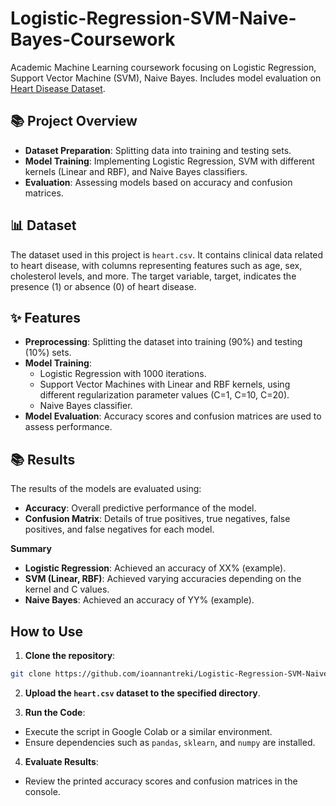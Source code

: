 # Logistic-Regression-SVM-Naive-Bayes-Coursework
Academic Machine Learning coursework focusing on Logistic Regression, Support Vector Machine (SVM), Naive Bayes. Includes model evaluation on [Heart Disease Dataset](https://archive.ics.uci.edu/dataset/45/heart+disease).

## 📚 Project Overview
- **Dataset Preparation**: Splitting data into training and testing sets.
- **Model Training**: Implementing Logistic Regression, SVM with different kernels (Linear and RBF), and Naive Bayes classifiers.
- **Evaluation**: Assessing models based on accuracy and confusion matrices.

## 📊 Dataset
The dataset used in this project is `heart.csv`. It contains clinical data related to heart disease, with columns representing features such as age, sex, cholesterol levels, and more. The target variable, target, indicates the presence (1) or absence (0) of heart disease.

## ✨ Features
- **Preprocessing**: Splitting the dataset into training (90%) and testing (10%) sets.
- **Model Training**:
  - Logistic Regression with 1000 iterations.
  - Support Vector Machines with Linear and RBF kernels, using different regularization parameter values (C=1, C=10, C=20).
  - Naive Bayes classifier.
- **Model Evaluation**: Accuracy scores and confusion matrices are used to assess performance.

## 📚 Results
The results of the models are evaluated using:
- **Accuracy**: Overall predictive performance of the model.
- **Confusion Matrix**: Details of true positives, true negatives, false positives, and false negatives for each model.

**Summary**
- **Logistic Regression**: Achieved an accuracy of XX% (example).
- **SVM (Linear, RBF)**: Achieved varying accuracies depending on the kernel and C values.
- **Naive Bayes**: Achieved an accuracy of YY% (example).

## How to Use
1. **Clone the repository**:
  ```bash
  git clone https://github.com/ioannantreki/Logistic-Regression-SVM-Naive-Bayes-Coursework.git
  ```

2. **Upload the `heart.csv` dataset to the specified directory**.

3. **Run the Code**:
- Execute the script in Google Colab or a similar environment.
- Ensure dependencies such as `pandas`, `sklearn`, and `numpy` are installed.

4. **Evaluate Results**:
- Review the printed accuracy scores and confusion matrices in the console.
